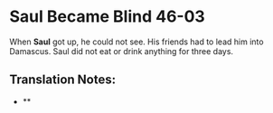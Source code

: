 Saul Became Blind 46-03
=========================


When **Saul** got up, he could not see. His friends had to lead him into
Damascus. Saul did not eat or drink anything for three days.

Translation Notes:
------------------

-   **

